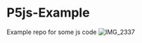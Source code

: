 # P5js-Example
Example repo for some js code
![IMG_2337](https://github.com/areidakpena-ssis/P5js-Example/assets/153045302/0f1f8fc4-e85d-41df-b0a7-52b805b38049)

